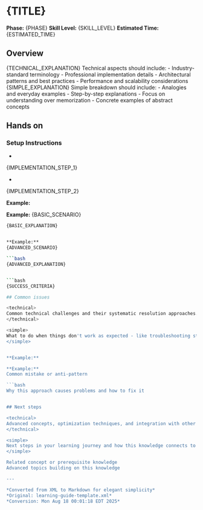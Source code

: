 # {TITLE}

**Phase:** {PHASE}
**Skill Level:** {SKILL_LEVEL}
**Estimated Time:** {ESTIMATED_TIME}


## Overview

<technical>
{TECHNICAL_EXPLANATION}
Technical aspects should include:
- Industry-standard terminology
- Professional implementation details
- Architectural patterns and best practices
- Performance and scalability considerations
</technical>

<simple>
{SIMPLE_EXPLANATION}
Simple breakdown should include:
- Analogies and everyday examples
- Step-by-step explanations
- Focus on understanding over memorization
- Concrete examples of abstract concepts
</simple>


## Hands on

### Setup Instructions


-

{IMPLEMENTATION_STEP_1}

-

{IMPLEMENTATION_STEP_2}

**Example:**

**Example:**
{BASIC_SCENARIO}

```bash
{BASIC_EXPLANATION}


**Example:**
{ADVANCED_SCENARIO}

```bash
{ADVANCED_EXPLANATION}


```bash
{SUCCESS_CRITERIA}

## Common issues

<technical>
Common technical challenges and their systematic resolution approaches.
</technical>

<simple>
What to do when things don't work as expected - like troubleshooting steps for everyday problems.
</simple>


**Example:**

**Example:**
Common mistake or anti-pattern

```bash
Why this approach causes problems and how to fix it


## Next steps

<technical>
Advanced concepts, optimization techniques, and integration with other systems.
</technical>

<simple>
Next steps in your learning journey and how this knowledge connects to bigger concepts.
</simple>

Related concept or prerequisite knowledge
Advanced topics building on this knowledge

---

*Converted from XML to Markdown for elegant simplicity*
*Original: learning-guide-template.xml*
*Conversion: Mon Aug 18 00:01:18 EDT 2025*

